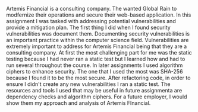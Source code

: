 Artemis Financial is a consulting company. The wanted Global Rain to modfernize their operations and secure their web-based application. In this assignment I was tasked with addressing potential vulnerabilities and provide a mitigation plan. The first thing I did when I found security vulnerabilities was document them. Documenting security vulnerabilities is an important practice within the computer science field. Vulnerabilities are extremely important to address for Artemis Financial being that they are a consulting company. At first the most challenging part for me was the static testing because I had never ran a static test but I learned how and had to run several throughout the course. In later assignments I used algorithm ciphers to enhance security. The one that I used the most was SHA-256 because I found it to be the most secure. After refactoring code, in order to ensure I didn't create any new vulnerabilities I ran a static test. The resources and tools I used that may be useful in future assignmenta are dependency checks and algorithm ciphers. For a future employer, I would show them my approach and analysis of Artemis FInancial.
